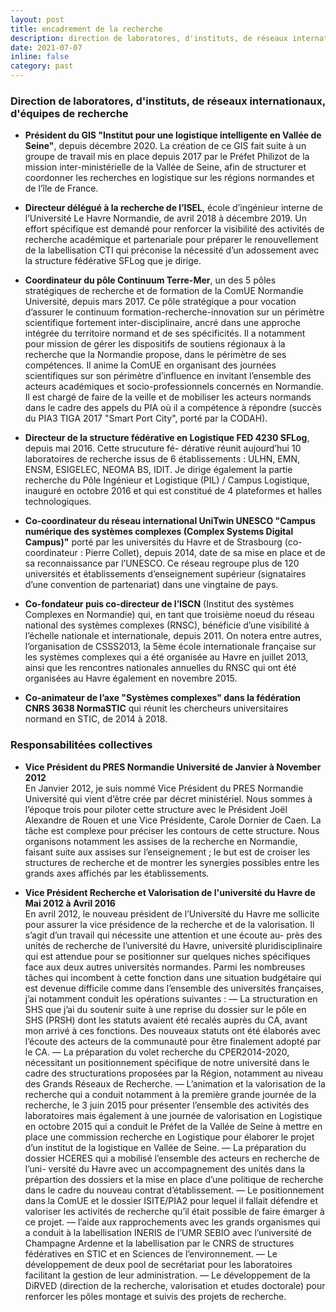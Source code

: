 ```yaml
---
layout: post
title: encadrement de la recherche
description: direction de laboratores, d'instituts, de réseaux internationaux, d'équipes de recherche
date: 2021-07-07
inline: false
category: past
---
```



### Direction de laboratores, d'instituts, de réseaux internationaux, d'équipes de recherche

* **Président du GIS "Institut pour une logistique intelligente en Vallée de Seine"**, depuis décembre 2020. La création de ce GIS fait suite à un groupe de travail mis en place depuis 2017 par le Préfet Philizot de la mission inter-ministérielle de la Vallée de Seine, afin de structurer et coordonner les recherches en logistique sur les régions normandes et de l’île de France.

* **Directeur délégué à la recherche de l’ISEL**, école d’ingénieur interne de l’Université Le Havre Normandie, de avril 2018 à décembre 2019. Un effort spécifique est demandé pour renforcer la visibilité des activités de recherche académique et partenariale pour préparer le renouvellement de la labellisation CTI qui préconise la nécessité d’un adossement avec la structure fédérative SFLog que je dirige.

* **Coordinateur du pôle Continuum Terre-Mer**, un des 5 pôles stratégiques de recherche et de formation de la ComUE Normandie Université, depuis mars 2017. Ce pôle stratégique a pour vocation d’assurer le continuum formation-recherche-innovation sur un périmètre scientifique fortement inter-disciplinaire, ancré dans une approche intégrée du territoire normand et de ses spécificités. Il a notamment pour mission de gérer les dispositifs de soutiens régionaux à la recherche que la Normandie propose, dans le périmètre de ses compétences. Il anime la ComUE en organisant des journées scientifiques sur son périmètre d’influence en invitant l’ensemble des acteurs académiques et socio-professionnels concernés en Normandie. Il est chargé de faire de la veille et de mobiliser les acteurs normands dans le cadre des appels du PIA où il a compétence à répondre (succès du PIA3 TIGA 2017 "Smart Port City", porté par la CODAH).

* **Directeur de la structure fédérative en Logistique FED 4230 SFLog**, depuis mai 2016. Cette strucuture fé- dérative réunit aujourd’hui 10 laboratoires de recherche issus de 6 établissements : ULHN, EMN, ENSM, ESIGELEC, NEOMA BS, IDIT. Je dirige également la partie recherche du Pôle Ingénieur et Logistique (PIL) / Campus Logistique, inauguré en octobre 2016 et qui est constitué de 4 plateformes et halles technologiques.

* **Co-coordinateur du réseau international UniTwin UNESCO "Campus numérique des systèmes complexes (Complex Systems Digital Campus)"** porté par les universités du Havre et de Strasbourg (co-coordinateur : Pierre Collet), depuis 2014, date de sa mise en place et de sa reconnaissance par l’UNESCO. Ce réseau regroupe plus de 120 universités et établissements d’enseignement supérieur (signataires d’une convention de partenariat) dans une vingtaine de pays.

* **Co-fondateur puis co-directeur de l’ISCN** (Institut des systèmes Complexes en Normandie) qui, en tant que troisième noeud du réseau national des systèmes complexes (RNSC), bénéficie d’une visibilité à l’échelle nationale et internationale, depuis 2011. On notera entre autres, l’organisation de CSSS2013, la 5ème école internationale française sur les systèmes complexes qui a été organisée au Havre en juillet 2013, ainsi que les rencontres nationales annuelles du RNSC qui ont été organisées au Havre également en novembre 2015.

* **Co-animateur de l’axe "Systèmes complexes" dans la fédération CNRS 3638 NormaSTIC** qui réunit les chercheurs universitaires normand en STIC, de 2014 à 2018.

### Responsabilitées collectives

* **Vice Président du PRES Normandie Université de Janvier à November 2012**  
En Janvier 2012, je suis nommé Vice Président du PRES Normandie Université qui vient d’être crée par décret ministériel. Nous sommes à l’époque trois pour piloter cette structure avec le Président Joël Alexandre de Rouen et une Vice Présidente, Carole Dornier de Caen. La tâche est complexe pour préciser les contours de cette structure. Nous organisons notamment les assises de la recherche en Normandie, faisant suite aux assises sur l’enseignement ; le but est de croiser les structures de recherche et de montrer les synergies possibles entre les grands axes affichés par les établissements.

* **Vice Président Recherche et Valorisation de l'université du Havre de Mai 2012 à Avril 2016**  
En avril 2012, le nouveau président de l’Université du Havre me sollicite pour assurer la vice présidence de la recherche et de la valorisation. Il s’agit d’un travail qui nécessite une attention et une écoute au- près des unités de recherche de l’université du Havre, université pluridisciplinaire qui est attendue pour se positionner sur quelques niches spécifiques face aux deux autres universités normandes. Parmi les nombreuses tâches qui incombent à cette fonction dans une situation budgétaire qui est devenue difficile
comme dans l’ensemble des universités françaises, j’ai notamment conduit les opérations suivantes :
  — La structuration en SHS que j’ai du soutenir suite à une reprise du dossier sur le pôle en SHS (PRSH) dont les statuts avaient été recalés auprès du CA, avant mon arrivé à ces fonctions. Des nouveaux statuts ont été élaborés avec l’écoute des acteurs de la communauté pour être finalement adopté par le CA.
  — La préparation du volet recherche du CPER2014-2020, nécessitant un positionnement spécifique de notre université dans le cadre des structurations proposées par la Région, notamment au niveau des Grands Réseaux de Recherche.
  — L’animation et la valorisation de la recherche qui a conduit notamment à la première grande journée de la recherche, le 3 juin 2015 pour présenter l’ensemble des activités des laboratoires mais également à une journée de valorisation en Logistique en octobre 2015 qui a conduit le Préfet de la Vallée de Seine à mettre en place une commission recherche en Logistique pour élaborer le projet d’un institut de la logistique en Vallée de Seine.
  — La préparation du dossier HCERES qui a mobilisé l’ensemble des acteurs en recherche de l’uni- versité du Havre avec un accompagnement des unités dans la prépartion des dossiers et la mise en place d’une politique de recherche dans le cadre du nouveau contrat d’établissement.
  — Le positionnement dans la ComUE et le dossier ISITE/PIA2 pour lequel il fallait défendre et valoriser les activités de recherche qu’il était possible de faire émarger à ce projet.
  — l’aide aux rapprochements avec les grands organismes qui a conduit à la labellisation INERIS de l’UMR SEBIO avec l’université de Champagne Ardenne et la labellisation par le CNRS de structures fédératives en STIC et en Sciences de l’environnement.
  — Le développement de deux pool de secrétariat pour les laboratoires facilitant la gestion de leur administration.
  — Le développement de la DiRVED (direction de la recherche, valorisation et etudes doctorale) pour renforcer les pôles montage et suivis des projets de recherche.



